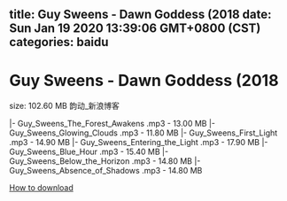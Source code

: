 
title: Guy Sweens - Dawn Goddess (2018
date: Sun Jan 19 2020 13:39:06 GMT+0800 (CST)    
categories: baidu
---

# Guy Sweens - Dawn Goddess (2018
size: 102.60 MB
 韵动_新浪博客
 
|- Guy_Sweens_The_Forest_Awakens .mp3 - 13.00 MB
|- Guy_Sweens_Glowing_Clouds .mp3 - 11.80 MB
|- Guy_Sweens_First_Light .mp3 - 14.90 MB
|- Guy_Sweens_Entering_the_Light .mp3 - 17.90 MB
|- Guy_Sweens_Blue_Hour .mp3 - 15.40 MB
|- Guy_Sweens_Below_the_Horizon .mp3 - 14.80 MB
|- Guy_Sweens_Absence_of_Shadows .mp3 - 14.80 MB

[How to download](https://bpcam.bemobtrk.com/go/2ceec3aa-1ca2-46d6-b9ff-aaa5c184517c?jno=327)